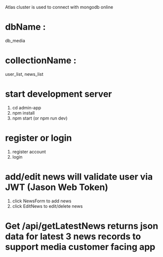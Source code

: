 Atlas cluster is used to connect with mongodb online

# dbName :

db_media

# collectionName :

user_list, news_list

# start development server

1. cd admin-app
2. npm install
3. npm start (or npm run dev)

# register or login

1. register account
2. login

# add/edit news will validate user via JWT (Jason Web Token)

1. click NewsForm to add news
2. click EditNews to edit/delete news

# Get /api/getLatestNews returns json data for latest 3 news records to support media customer facing app
